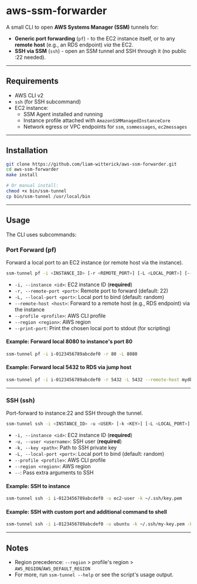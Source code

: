 # aws-ssm-forwarder

A small CLI to open **AWS Systems Manager (SSM)** tunnels for:
- **Generic port forwarding** (`pf`) - to the EC2 instance itself, or to any **remote host** (e.g., an RDS endpoint) *via* the EC2.
- **SSH via SSM** (`ssh`) - open an SSM tunnel and SSH through it (no public :22 needed).

---

## Requirements

- AWS CLI v2
- `ssh` (for SSH subcommand)
- EC2 instance:
  - SSM Agent installed and running
  - Instance profile attached with `AmazonSSMManagedInstanceCore`
  - Network egress or VPC endpoints for `ssm`, `ssmmessages`, `ec2messages`

---

## Installation

```bash
git clone https://github.com/liam-witterick/aws-ssm-forwarder.git
cd aws-ssm-forwarder
make install

# Or manual install:
chmod +x bin/ssm-tunnel
cp bin/ssm-tunnel /usr/local/bin
```

---

## Usage

The CLI uses subcommands:

### Port Forward (pf)
Forward a local port to an EC2 instance (or remote host via the instance).

```bash
ssm-tunnel pf -i <INSTANCE_ID> [-r <REMOTE_PORT>] [-L <LOCAL_PORT>] [--remote-host <HOST>] [--profile <PROFILE>] [--region <REGION>] [--print-port]
```

- `-i, --instance <id>`: EC2 instance ID (**required**)
- `-r, --remote-port <port>`: Remote port to forward (default: 22)
- `-L, --local-port <port>`: Local port to bind (default: random)
- `--remote-host <host>`: Forward to a remote host (e.g., RDS endpoint) via the instance
- `--profile <profile>`: AWS CLI profile
- `--region <region>`: AWS region
- `--print-port`: Print the chosen local port to stdout (for scripting)

#### Example: Forward local 8080 to instance's port 80
```bash
ssm-tunnel pf -i i-0123456789abcdef0 -r 80 -L 8080
```

#### Example: Forward local 5432 to RDS via jump host
```bash
ssm-tunnel pf -i i-0123456789abcdef0 -r 5432 -L 5432 --remote-host mydb.abc123.eu-west-1.rds.amazonaws.com
```

---

### SSH (ssh)
Port-forward to instance:22 and SSH through the tunnel.

```bash
ssm-tunnel ssh -i <INSTANCE_ID> -u <USER> [-k <KEY>] [-L <LOCAL_PORT>] [--profile <PROFILE>] [--region <REGION>] [-- ...ssh args]
```

- `-i, --instance <id>`: EC2 instance ID (**required**)
- `-u, --user <username>`: SSH user (**required**)
- `-k, --key <path>`: Path to SSH private key
- `-L, --local-port <port>`: Local port to bind (default: random)
- `--profile <profile>`: AWS CLI profile
- `--region <region>`: AWS region
- `--`: Pass extra arguments to SSH

#### Example: SSH to instance
```bash
ssm-tunnel ssh -i i-0123456789abcdef0 -u ec2-user -k ~/.ssh/key.pem
```

#### Example: SSH with custom port and additional command to shell
```bash
ssm-tunnel ssh -i i-0123456789abcdef0 -u ubuntu -k ~/.ssh/my-key.pem -L 2222 -- ls -la
```

---

## Notes
- Region precedence: `--region` > profile's region > `AWS_REGION`/`AWS_DEFAULT_REGION`
- For more, run `ssm-tunnel --help` or see the script's usage output.